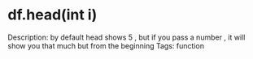 # df.head(int i)

Description: by default head shows 5 , but if you pass a number , it will show you that much but from the beginning
Tags: function